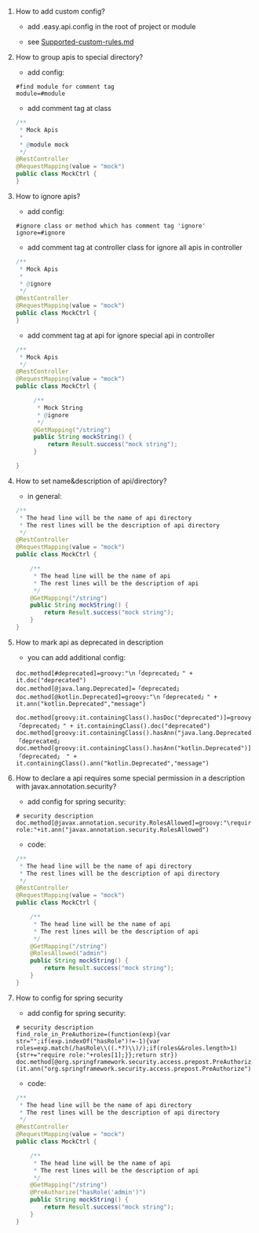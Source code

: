 1. How to add custom config?

   * add .easy.api.config in the root of project or module
   
   * see [Supported-custom-rules.md](https://github.com/tangcent/easy-api/blob/master/docs/2.%20Supported-custom-rules.md)
   
2. How to group apis to special directory?

   * add config:
   
   ```properties
   #find module for comment tag 
   module=#module
   ```
   
   * add comment tag at class
   ```java
   /**
    * Mock Apis
    *
    * @module mock
    */
   @RestController
   @RequestMapping(value = "mock")
   public class MockCtrl {
   }
   ```

3. How to ignore apis?

   * add config:
   ```properties
   #ignore class or method which has comment tag 'ignore' 
   ignore=#ignore
   ```
   
   * add comment tag at controller class for ignore all apis in controller
   ```java
   /**
    * Mock Apis
    *
    * @ignore
    */
   @RestController
   @RequestMapping(value = "mock")
   public class MockCtrl {
   }
   ```
   
   * add comment tag at api for ignore special api in controller
   ```java
   /**
    * Mock Apis
    */
   @RestController
   @RequestMapping(value = "mock")
   public class MockCtrl {
   
        /**
         * Mock String
         * @ignore
         */
        @GetMapping("/string")
        public String mockString() {
            return Result.success("mock string");
        }

   }
   ```
   
4. How to set name&description of api/directory?
    * in general:
    ```java
    /**
     * The head line will be the name of api directory
     * The rest lines will be the description of api directory
     */
    @RestController
    @RequestMapping(value = "mock")
    public class MockCtrl {
    
        /**
         * The head line will be the name of api
         * The rest lines will be the description of api
         */
        @GetMapping("/string")
        public String mockString() {
            return Result.success("mock string");
        }
    }
    ```
    
5. How to mark api as deprecated in description
    * you can add additional config:
    ```properties
    doc.method[#deprecated]=groovy:"\n「deprecated」" + it.doc("deprecated")
    doc.method[@java.lang.Deprecated]=「deprecated」
    doc.method[@kotlin.Deprecated]=groovy:"\n「deprecated」" + it.ann("kotlin.Deprecated","message")

    doc.method[groovy:it.containingClass().hasDoc("deprecated")]=groovy:"\n「deprecated」" + it.containingClass().doc("deprecated")
    doc.method[groovy:it.containingClass().hasAnn("java.lang.Deprecated")]=「deprecated」
    doc.method[groovy:it.containingClass().hasAnn("kotlin.Deprecated")]=groovy:"\n「deprecated」 " + it.containingClass().ann("kotlin.Deprecated","message")

    ```
    
6. How to declare a api requires some special permission in a description with javax.annotation.security?

   
   * add config for spring security:
   ```properties
   # security description
   doc.method[@javax.annotation.security.RolesAllowed]=groovy:"\require role:"+it.ann("javax.annotation.security.RolesAllowed")
   ```
   * code:
   ```java
   /**
    * The head line will be the name of api directory
    * The rest lines will be the description of api directory
    */
   @RestController
   @RequestMapping(value = "mock")
   public class MockCtrl {
   
       /**
        * The head line will be the name of api
        * The rest lines will be the description of api
        */
       @GetMapping("/string")
       @RolesAllowed("admin")
       public String mockString() {
           return Result.success("mock string");
       }
   }

   ```
7. How to config for spring security

   * add config for spring security:
   ```properties
   # security description
   find_role_in_PreAuthorize=(function(exp){var str="";if(exp.indexOf("hasRole")!=-1){var roles=exp.match(/hasRole\\((.*?)\\)/);if(roles&&roles.length>1){str+="require role:"+roles[1];}};return str})
   doc.method[@org.springframework.security.access.prepost.PreAuthorize]=js:${find_role_in_PreAuthorize}(it.ann("org.springframework.security.access.prepost.PreAuthorize"))
   ```
   * code:
   ```java
   /**
    * The head line will be the name of api directory
    * The rest lines will be the description of api directory
    */
   @RestController
   @RequestMapping(value = "mock")
   public class MockCtrl {
   
       /**
        * The head line will be the name of api
        * The rest lines will be the description of api
        */
       @GetMapping("/string")
       @PreAuthorize("hasRole('admin')")
       public String mockString() {
           return Result.success("mock string");
       }
   }

   ```
